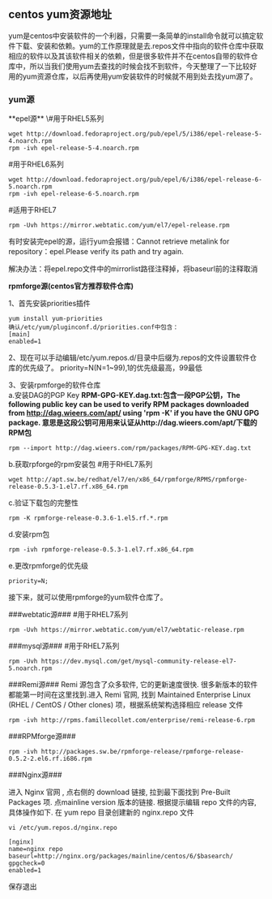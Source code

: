 <h2>centos yum资源地址</h2>

yum是centos中安装软件的一个利器，只需要一条简单的install命令就可以搞定软件下载、安装和依赖。yum的工作原理就是去.repos文件中指向的软件仓库中获取相应的软件以及其该软件相关的依赖，但是很多软件并不在centos自带的软件仓库中，所以当我们使用yum去查找的时候会找不到软件，今天整理了一下比较好用的yum资源仓库，以后再使用yum安装软件的时候就不用到处去找yum源了。

<h3>yum源</h3>
**epel源**  
\#用于RHEL5系列

	wget http://download.fedoraproject.org/pub/epel/5/i386/epel-release-5-4.noarch.rpm
	rpm -ivh epel-release-5-4.noarch.rpm
	
\#用于RHEL6系列

	wget http://download.fedoraproject.org/pub/epel/6/i386/epel-release-6-5.noarch.rpm
	rpm -ivh epel-release-6-5.noarch.rpm
	
\#适用于RHEL7

	rpm -Uvh https://mirror.webtatic.com/yum/el7/epel-release.rpm

有时安装完epel的源，运行yum会报错：Cannot retrieve metalink for repository：epel.Please verify its path and try again.
<p class="red">解决办法：将epel.repo文件中的mirrorlist路径注释掉，将baseurl前的注释取消</p>

**rpmforge源(centos官方推荐软件仓库)**

1、首先安装priorities插件

	yum install yum-priorities
	确认/etc/yum/pluginconf.d/priorities.conf中包含：
	[main]
	enabled=1
	
2、现在可以手动编辑/etc/yum.repos.d/目录中后缀为.repos的文件设置软件仓库的优先级了。
priority=N(N=1~99),1的优先级最高，99最低

3、安装rpmforge的软件仓库  
a.安装DAG的PGP Key
**RPM-GPG-KEY.dag.txt:包含一段PGP公钥，The following public key can be used to verify RPM packages downloaded from  http://dag.wieers.com/apt/  using 'rpm -K'
if you have the GNU GPG package.
意思是这段公钥可用用来认证从http://dag.wieers.com/apt/下载的RPM包**
	
	rpm --import http://dag.wieers.com/rpm/packages/RPM-GPG-KEY.dag.txt
	
b.获取rpforge的rpm安装包
\#用于RHEL7系列

	wget http://apt.sw.be/redhat/el7/en/x86_64/rpmforge/RPMS/rpmforge-release-0.5.3-1.el7.rf.x86_64.rpm
	
c.验证下载包的完整性

	rpm -K rpmforge-release-0.3.6-1.el5.rf.*.rpm
	
d.安装rpm包

	rpm -ivh rpmforge-release-0.5.3-1.el7.rf.x86_64.rpm
	
e.更改rpmforge的优先级
	
	priority=N;
	
接下来，就可以使用rpmforge的yum软件仓库了。

###webtatic源###
\#用于RHEL7系列

	rpm -Uvh https://mirror.webtatic.com/yum/el7/webtatic-release.rpm

###mysql源###
\#用于RHEL7系列

	rpm -Uvh https://dev.mysql.com/get/mysql-community-release-el7-5.noarch.rpm

###Remi源###
Remi 源包含了众多软件, 它的更新速度很快. 很多新版本的软件都能第一时间在这里找到.进入 Remi 官网, 找到 Maintained Enterprise Linux (RHEL / CentOS / Other clones) 项，根据系统架构选择相应 release 文件

	rpm -ivh http://rpms.famillecollet.com/enterprise/remi-release-6.rpm

###RPMforge源###

	rpm -ivh http://packages.sw.be/rpmforge-release/rpmforge-release-0.5.2-2.el6.rf.i686.rpm

###Nginx源###

进入 Nginx 官网 , 点右侧的 download 链接, 拉到最下面找到 Pre-Built Packages 项. 点mainline version 版本的链接. 根据提示编辑 repo 文件的内容, 具体操作如下.
在 yum repo 目录创建新的 nginx.repo 文件
 
	vi /etc/yum.repos.d/nginx.repo

	[nginx]
	name=nginx repo
	baseurl=http://nginx.org/packages/mainline/centos/6/$basearch/
	gpgcheck=0
	enabled=1
	
保存退出